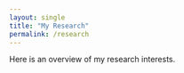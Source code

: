 ```yaml
---
layout: single
title: "My Research"
permalink: /research
---
```


Here is an overview of my research interests.

